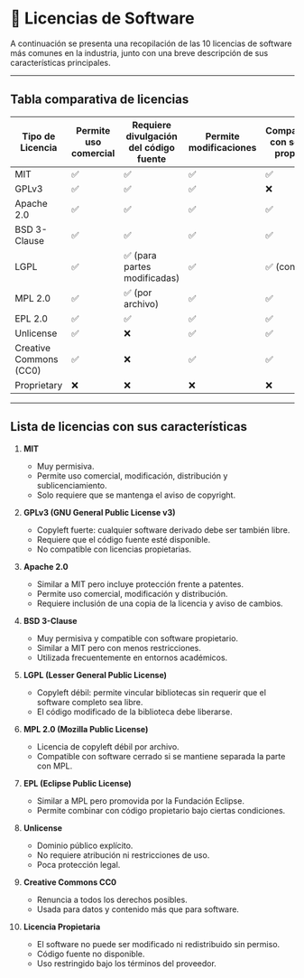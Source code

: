 
# 📄 Licencias de Software

A continuación se presenta una recopilación de las 10 licencias de software más comunes en la industria, junto con una breve descripción de sus características principales.

---

## Tabla comparativa de licencias

| Tipo de Licencia       | Permite uso comercial | Requiere divulgación del código fuente | Permite modificaciones | Compatibilidad con software propietario |
|------------------------|------------------------|----------------------------------------|-------------------------|-----------------------------------------|
| MIT                    | ✅                     | ✅                                     | ✅                      | ✅                                      |
| GPLv3                  | ✅                     | ✅                                     | ✅                      | ❌                                      |
| Apache 2.0             | ✅                     | ✅                                     | ✅                      | ✅                                      |
| BSD 3-Clause           | ✅                     | ✅                                     | ✅                      | ✅                                      |
| LGPL                   | ✅                     | ✅ (para partes modificadas)           | ✅                      | ✅ (condicional)                        |
| MPL 2.0                | ✅                     | ✅ (por archivo)                       | ✅                      | ✅                                      |
| EPL 2.0                | ✅                     | ✅                                     | ✅                      | ✅                                      |
| Unlicense              | ✅                     | ❌                                     | ✅                      | ✅                                      |
| Creative Commons (CC0) | ✅                     | ❌                                     | ✅                      | ✅                                      |
| Proprietary            | ❌                     | ❌                                     | ❌                      | ❌                                      |

---

## Lista de licencias con sus características

1. **MIT**
   - Muy permisiva.
   - Permite uso comercial, modificación, distribución y sublicenciamiento.
   - Solo requiere que se mantenga el aviso de copyright.

2. **GPLv3 (GNU General Public License v3)**
   - Copyleft fuerte: cualquier software derivado debe ser también libre.
   - Requiere que el código fuente esté disponible.
   - No compatible con licencias propietarias.

3. **Apache 2.0**
   - Similar a MIT pero incluye protección frente a patentes.
   - Permite uso comercial, modificación y distribución.
   - Requiere inclusión de una copia de la licencia y aviso de cambios.

4. **BSD 3-Clause**
   - Muy permisiva y compatible con software propietario.
   - Similar a MIT pero con menos restricciones.
   - Utilizada frecuentemente en entornos académicos.

5. **LGPL (Lesser General Public License)**
   - Copyleft débil: permite vincular bibliotecas sin requerir que el software completo sea libre.
   - El código modificado de la biblioteca debe liberarse.

6. **MPL 2.0 (Mozilla Public License)**
   - Licencia de copyleft débil por archivo.
   - Compatible con software cerrado si se mantiene separada la parte con MPL.

7. **EPL (Eclipse Public License)**
   - Similar a MPL pero promovida por la Fundación Eclipse.
   - Permite combinar con código propietario bajo ciertas condiciones.

8. **Unlicense**
   - Dominio público explícito.
   - No requiere atribución ni restricciones de uso.
   - Poca protección legal.

9. **Creative Commons CC0**
   - Renuncia a todos los derechos posibles.
   - Usada para datos y contenido más que para software.

10. **Licencia Propietaria**
    - El software no puede ser modificado ni redistribuido sin permiso.
    - Código fuente no disponible.
    - Uso restringido bajo los términos del proveedor.
